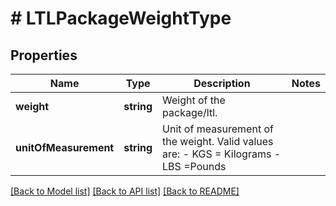 # # LTLPackageWeightType

## Properties

Name | Type | Description | Notes
------------ | ------------- | ------------- | -------------
**weight** | **string** | Weight of the package/ltl. |
**unitOfMeasurement** | **string** | Unit of measurement of the weight.  Valid values are:  - KGS &#x3D; Kilograms - LBS &#x3D;Pounds |

[[Back to Model list]](../../README.md#models) [[Back to API list]](../../README.md#endpoints) [[Back to README]](../../README.md)
